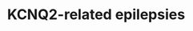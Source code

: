 ---
annotations:
- id: DOID:1826
  parent: central nervous system disease
  type: Disease Ontology
  value: epilepsy
- id: PW:0000013
  parent: disease pathway
  type: Pathway Ontology
  value: disease pathway
authors:
- BTJvanDijl
- AlexanderPico
- Egonw
- Eweitz
- Fehrhart
citedin: ''
communities:
- RareDiseases
description: 'KCNQ gene mutations are a common source for genetically caused epilepsies.
  KCNQ genes code for Kv7 subunits, which are required for Kv7 channels in the brain.
  These channels, also known as the M channels, are required for an outward potassium
  flow, known as the M current. Mutations in KCNQ genes and genes associated with
  Kv7 channel function can result in the impairment of this potassium flow. This leads
  to a constant state of depolarization in the neuron cells, which leads to increased
  excitabilty and a constant firing of action potentials, resulting in types of epilepsy. '
last-edited: 2024-01-24
ndex: null
organisms:
- Homo sapiens
redirect_from:
- /index.php/Pathway:WP5360
- /instance/WP5360
- /instance/WP5360_r128048
revision: r128048
schema-jsonld:
- '@context': https://schema.org/
  '@id': https://wikipathways.github.io/pathways/WP5360.html
  '@type': Dataset
  creator:
    '@type': Organization
    name: WikiPathways
  description: 'KCNQ gene mutations are a common source for genetically caused epilepsies.
    KCNQ genes code for Kv7 subunits, which are required for Kv7 channels in the brain.
    These channels, also known as the M channels, are required for an outward potassium
    flow, known as the M current. Mutations in KCNQ genes and genes associated with
    Kv7 channel function can result in the impairment of this potassium flow. This
    leads to a constant state of depolarization in the neuron cells, which leads to
    increased excitabilty and a constant firing of action potentials, resulting in
    types of epilepsy. '
  keywords:
  - ACh
  - AGTR1
  - AKAP5
  - ANK3
  - Ang II
  - BACE1
  - BDKRB2
  - CALM1
  - CHRM1
  - CK2
  - Ca2+
  - GABA
  - IP3
  - ITPR1
  - K+
  - KCNQ2
  - KCNQ3
  - Kv7.2
  - Kv7.3
  - NavÎ²1
  - P2RY1
  - PIP2
  - PKA
  - PKC
  - PLC
  - PP1
  - PP2B
  - SCN1B
  - STX1A
  - cAMP
  license: CC0
  name: KCNQ2-related epilepsies
seo: CreativeWork
title: KCNQ2-related epilepsies
wpid: WP5360
---